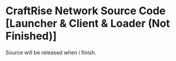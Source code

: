 # CraftRise Network Source Code [Launcher & Client & Loader (Not Finished)]

Source will be released when i finish.
